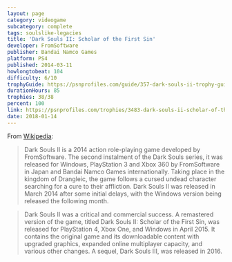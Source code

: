 ```yaml
---
layout: page
category: videogame
subcategory: complete
tags: soulslike-legacies
title: 'Dark Souls II: Scholar of the First Sin'
developer: FromSoftware
publisher: Bandai Namco Games
platform: PS4
published: 2014-03-11
howlongtobeat: 104
difficulty: 6/10
trophyGuide: https://psnprofiles.com/guide/357-dark-souls-ii-trophy-guide
durationHours: 85
trophies: 38/38
percent: 100
link: https://psnprofiles.com/trophies/3483-dark-souls-ii-scholar-of-the-first-sin/barrelofjuice
date: 2018-01-14
---
```


From [Wikipedia](https://en.wikipedia.org/wiki/Dark_Souls_II):

> Dark Souls II is a 2014 action role-playing game developed by FromSoftware. The second instalment of the Dark Souls series, it was released for Windows, PlayStation 3 and Xbox 360 by FromSoftware in Japan and Bandai Namco Games internationally. Taking place in the kingdom of Drangleic, the game follows a cursed undead character searching for a cure to their affliction. Dark Souls II was released in March 2014 after some initial delays, with the Windows version being released the following month.

> Dark Souls II was a critical and commercial success. A remastered version of the game, titled Dark Souls II: Scholar of the First Sin, was released for PlayStation 4, Xbox One, and Windows in April 2015. It contains the original game and its downloadable content with upgraded graphics, expanded online multiplayer capacity, and various other changes. A sequel, Dark Souls III, was released in 2016.
